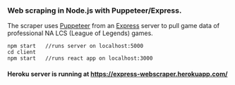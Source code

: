 ### Web scraping in Node.js with Puppeteer/Express.

The scraper uses [Puppeteer](https://developer.chrome.com/docs/puppeteer/) from an [Express](https://www.npmjs.com/package/express) server to pull game data of professional NA LCS (League of Legends) games.

```
npm start   //runs server on localhost:5000
cd client
npm start   //runs react app on localhost:3000
```

#### Heroku server is running at https://express-webscraper.herokuapp.com/